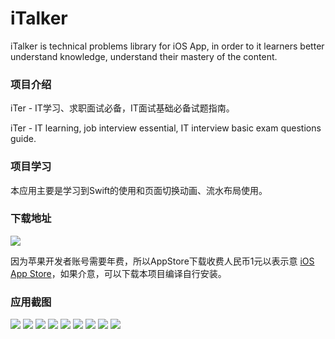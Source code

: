 # iTalker
iTalker is technical problems library for iOS App, in order to it learners better understand knowledge, understand their mastery of the content.

### 项目介绍
iTer - IT学习、求职面试必备，IT面试基础必备试题指南。

iTer - IT learning, job interview essential, IT interview basic exam questions guide.

### 项目学习
本应用主要是学习到Swift的使用和页面切换动画、流水布局使用。

### 下载地址
![](screenshot/iTaler_shareIcon_qrcode.png)

因为苹果开发者账号需要年费，所以AppStore下载收费人民币1元以表示意 [iOS App Store](https://itunes.apple.com/cn/app/iter-it学习-求职面试必备/id1224934068?l=zh&ls=1&mt=8)，如果介意，可以下载本项目编译自行安装。

### 应用截图
![](screenshot/01.png)
![](screenshot/02.png)
![](screenshot/03.png)
![](screenshot/04.png)
![](screenshot/05.png)
![](screenshot/06.png)
![](screenshot/07.png)
![](screenshot/08.png)
![](screenshot/09.png)

